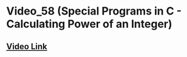 # Video_58 (Special Programs in C - Calculating Power of an Integer)

## [Video Link](https://youtu.be/2tBRwPYxxhc?si=FRvrMfT-kutYKZcH)
